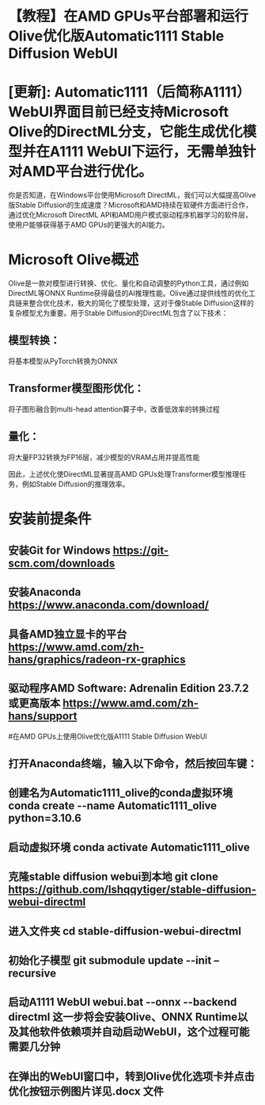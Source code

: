 # 【教程】在AMD GPUs平台部署和运行Olive优化版Automatic1111 Stable Diffusion WebUI

#  [更新]: Automatic1111（后简称A1111）WebUI界面目前已经支持Microsoft Olive的DirectML分支，它能生成优化模型并在A1111 WebUI下运行，无需单独针对AMD平台进行优化。

你是否知道，在Windows平台使用Microsoft DirectML，我们可以大幅提高Olive版Stable Diffusion的生成速度？Microsoft和AMD持续在软硬件方面进行合作，通过优化Microsoft DirectML API和AMD用户模式驱动程序机器学习的软件层，使用户能够获得基于AMD GPUs的更强大的AI能力。
 

# Microsoft Olive概述
Olive是一款对模型进行转换、优化、量化和自动调整的Python工具，通过例如DirectML等ONNX Runtime获得最佳的AI推理性能。Olive通过提供线性的优化工具链来整合优化技术，极大的简化了模型处理，这对于像Stable Diffusion这样的复杂模型尤为重要。用于Stable Diffusion的DirectML包含了以下技术：

## 模型转换：
将基本模型从PyTorch转换为ONNX
## Transformer模型图形优化：
将子图形融合到multi-head attention算子中，改善低效率的转换过程
## 量化：
将大量FP32转换为FP16层，减少模型的VRAM占用并提高性能

因此，上述优化使DirectML显著提高AMD GPUs处理Transformer模型推理任务，例如Stable Diffusion的推理效率。
# 安装前提条件
## 安装Git for Windows https://git-scm.com/downloads
## 安装Anaconda https://www.anaconda.com/download/
## 具备AMD独立显卡的平台 https://www.amd.com/zh-hans/graphics/radeon-rx-graphics
## 驱动程序AMD Software: Adrenalin Edition 23.7.2或更高版本 https://www.amd.com/zh-hans/support
#在AMD GPUs上使用Olive优化版A1111 Stable Diffusion WebUI
## 打开Anaconda终端，输入以下命令，然后按回车键：
## 创建名为Automatic1111_olive的conda虚拟环境 conda create --name Automatic1111_olive python=3.10.6
## 启动虚拟环境 conda activate Automatic1111_olive
## 克隆stable diffusion webui到本地 git clone https://github.com/lshqqytiger/stable-diffusion-webui-directml
## 进入文件夹 cd stable-diffusion-webui-directml
## 初始化子模型 git submodule update --init –recursive
## 启动A1111 WebUI webui.bat --onnx --backend directml 这一步将会安装Olive、ONNX Runtime以及其他软件依赖项并自动启动WebUI，这个过程可能需要几分钟

## 在弹出的WebUI窗口中，转到Olive优化选项卡并点击优化按钮示例图片详见.docx 文件

